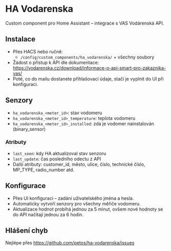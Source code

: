 # HA Vodarenska

Custom component pro Home Assistant – integrace s VAS Vodárenská API.

## Instalace
- Přes HACS nebo ručně:
  - `/config/custom_components/ha_vodarenska/` + všechny soubory
- Žádost o přístup k API dle dokumentace: https://vodarenska.cz/download/informace-o-api-smart-pro-zakaznika-vas/
- Poté, co do mailu dostanete přihlašovací údaje, stačí je vyplnit do UI při konfiguraci. 

## Senzory
- `ha_vodarenska_<meter_id>`: stav vodomeru
- `ha_vodarenska_<meter_id>_temperature`: teplota vodomeru
- `ha_vodarenska_<meter_id>_installed`: zda je vodomer nainstalován (binary_sensor)

### Atributy
- `last_seen`: kdy HA aktualizoval stav senzoru
- `last_update`: čas posledního odectu z API
- Další atributy: customer_id, město, ulice, číslo, technické číslo, MP_TYPE, radio_number atd.

## Konfigurace
- Přes UI konfiguraci – zadání uživatelského jména a hesla.
- Automaticky vytvoří senzory pro všechny měřiče vodomeru.
- Aktualizace hodnot probíhá jednou za 5 minut, ovšem nové hodnoty se do API načítají jednou za 6 hodin. 

## Hlášení chyb
Nejlépe přes https://github.com/petos/ha-vodarenska/issues
